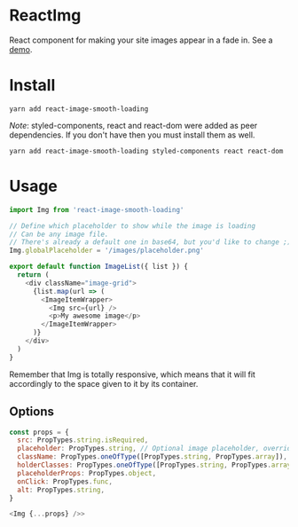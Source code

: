 ReactImg
========
React component for making your site images appear in a fade in.
See a [demo](http://astrocoders.com/react-image-smooth-loading/).

# Install
```
yarn add react-image-smooth-loading
```
_Note_: styled-components, react and react-dom were added as peer dependencies.
If you don't have then you must install them as well.
```
yarn add react-image-smooth-loading styled-components react react-dom
```
# Usage

```js
import Img from 'react-image-smooth-loading'

// Define which placeholder to show while the image is loading
// Can be any image file.
// There's already a default one in base64, but you'd like to change ;)
Img.globalPlaceholder = '/images/placeholder.png'

export default function ImageList({ list }) {
  return (
    <div className="image-grid">
      {list.map(url => (
        <ImageItemWrapper>
          <Img src={url} />
          <p>My awesome image</p>
        </ImageItemWrapper>
      )}
    </div>
  )
}
```

Remember that Img is totally responsive, which means that it will fit accordingly
to the space given to it by its container.


## Options

```js
const props = {
  src: PropTypes.string.isRequired,
  placeholder: PropTypes.string, // Optional image placeholder, overrides globalPlaceholder,
  className: PropTypes.oneOfType([PropTypes.string, PropTypes.array]),
  holderClasses: PropTypes.oneOfType([PropTypes.string, PropTypes.array]),
  placeholderProps: PropTypes.object,
  onClick: PropTypes.func,
  alt: PropTypes.string,
}

<Img {...props} />>
```
